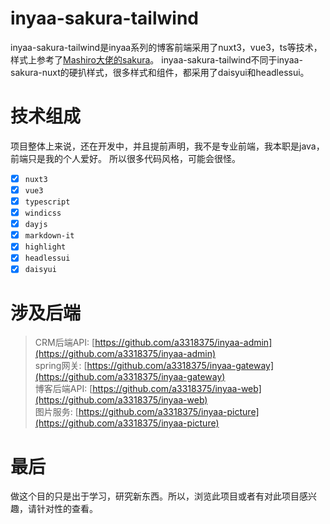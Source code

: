 # inyaa-sakura-tailwind

inyaa-sakura-tailwind是inyaa系列的博客前端采用了nuxt3，vue3，ts等技术，样式上参考了[Mashiro大佬的sakura](https://https://github.com/a3318375/github-img/blob/main.com/mashirozx/Sakura?_from=https://github.com/a3318375/github-img/blob/main_search)。
inyaa-sakura-tailwind不同于inyaa-sakura-nuxt的硬扒样式，很多样式和组件，都采用了daisyui和headlessui。


# 技术组成

项目整体上来说，还在开发中，并且提前声明，我不是专业前端，我本职是java，前端只是我的个人爱好。
所以很多代码风格，可能会很怪。

* [x] `nuxt3`
* [x] `vue3`
* [x] `typescript`
* [x] `windicss`
* [x] `dayjs`
* [x] `markdown-it`
* [x] `highlight`
* [x] `headlessui`
* [x] `daisyui`

# 涉及后端

> CRM后端API: [https://github.com/a3318375/inyaa-admin](https://github.com/a3318375/inyaa-admin)<br/>
> spring网关: [https://github.com/a3318375/inyaa-gateway](https://github.com/a3318375/inyaa-gateway)<br/>
> 博客后端API: [https://github.com/a3318375/inyaa-web](https://github.com/a3318375/inyaa-web)<br/>
> 图片服务: [https://github.com/a3318375/inyaa-picture](https://github.com/a3318375/inyaa-picture)

# 最后

做这个目的只是出于学习，研究新东西。所以，浏览此项目或者有对此项目感兴趣，请针对性的查看。
